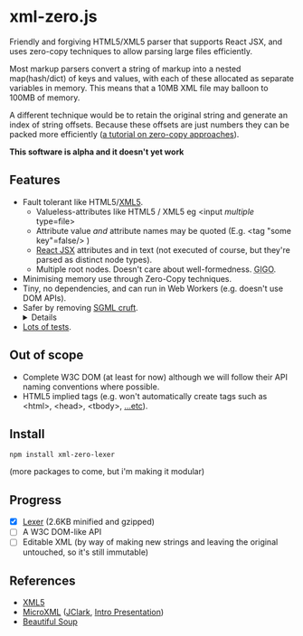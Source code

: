 # xml-zero.js

Friendly and forgiving HTML5/XML5 parser that supports React JSX, and uses zero-copy techniques to allow parsing large files efficiently.

Most markup parsers convert a string of markup into a nested map(hash/dict) of keys and values, with each of these allocated as separate variables in memory. This means that a 10MB XML file may balloon to 100MB of memory.

A different technique would be to retain the original string and generate an index of string offsets. Because these offsets are just numbers they can be packed more efficiently ([a tutorial on zero-copy approaches](http://roxlu.com/2015/052/building-a-zero-copy-parser)).

**This software is alpha and it doesn't yet work**

## Features
* Fault tolerant like HTML5/[XML5](https://github.com/Ygg01/xml5_draft).
  * Valueless-attributes like HTML5 / XML5 eg &lt;input *multiple* type=file&gt;
  * Attribute value *and* attribute names may be quoted (E.g. &lt;tag "some key"=false/&gt; )
  * [React JSX](https://facebook.github.io/react/docs/jsx-in-depth.html) attributes and in text (not executed of course, but they're parsed as distinct node types).
  * Multiple root nodes. Doesn't care about well-formedness. <abbr title="garbage in ➜ garbage out">GIGO</abbr>.
* Minimising memory use through Zero-Copy techniques.
* Tiny, no dependencies, and can run in Web Workers (e.g. doesn't use DOM APIs).
* Safer by removing [SGML cruft](https://www.owasp.org/index.php/XML_Security_Cheat_Sheet). <details>
    No support for external DTD resolution, or nested entity expansion. Only default entities in XML, NCRs, and HTML5 named entities are supported.
  </details>
* [Lots of tests](https://github.com/holloway/xml-zero.js/blob/master/packages/xml-zero-lexer/test/index.test.js).

## Out of scope

* Complete W3C DOM (at least for now) although we will follow their API naming conventions where possible.
* HTML5 implied tags (e.g. won't automatically create tags such as &lt;html&gt;, &lt;head&gt;, &lt;tbody&gt;, [...etc](https://www.w3.org/TR/html5/syntax.html#syntax-tag-omission)).

## Install

    npm install xml-zero-lexer

(more packages to come, but i'm making it modular)

## Progress

- [x] [Lexer](https://www.npmjs.com/package/xml-zero-lexer) (2.6KB minified and gzipped)
- [ ] A W3C DOM-like API
- [ ] Editable XML (by way of making new strings and leaving the original untouched, so it's still immutable)

## References

* [XML5](https://github.com/Ygg01/xml5_draft)
* [MicroXML](https://www.w3.org/community/microxml/) ([JClark](http://blog.jclark.com/2010/12/microxml.html), [Intro Presentation](http://archive.xmlprague.cz/2013/presentations/Introducing_MicroXML.pdf)) 
* [Beautiful Soup](https://www.crummy.com/software/BeautifulSoup/)

